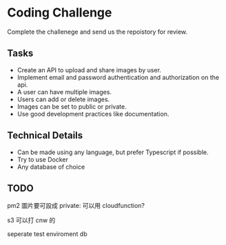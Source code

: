 # Coding Challenge

Complete the challenege and send us the repoistory for review.

## Tasks

- Create an API to upload and share images by user.
- Implement email and password authentication and authorization on the api.
- A user can have multiple images.
- Users can add or delete images.
- Images can be set to public or private.
- Use good development practices like documentation.

## Technical Details

- Can be made using any language, but prefer Typescript if possible.
- Try to use Docker
- Any database of choice

## TODO

pm2
圖片要可設成 private:
可以用 cloudfunction?

s3 可以打 cnw 的

seperate test enviroment db
